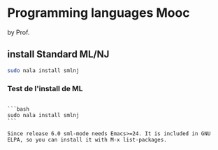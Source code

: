 # Programming languages Mooc 

by Prof. 

## install Standard ML/NJ
```bash
sudo nala install smlnj
```

### Test de l'install de ML
~~~

```bash
sudo nala install smlnj
```

Since release 6.0 sml-mode needs Emacs>=24. It is included in GNU ELPA, so you can install it with M-x list-packages.
